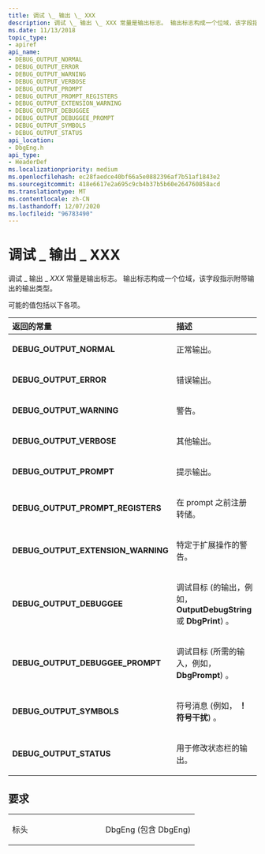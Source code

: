 ```yaml
---
title: 调试 \_ 输出 \_ XXX
description: 调试 \_ 输出 \_ XXX 常量是输出标志。 输出标志构成一个位域，该字段指示附带输出的输出类型。
ms.date: 11/13/2018
topic_type:
- apiref
api_name:
- DEBUG_OUTPUT_NORMAL
- DEBUG_OUTPUT_ERROR
- DEBUG_OUTPUT_WARNING
- DEBUG_OUTPUT_VERBOSE
- DEBUG_OUTPUT_PROMPT
- DEBUG_OUTPUT_PROMPT_REGISTERS
- DEBUG_OUTPUT_EXTENSION_WARNING
- DEBUG_OUTPUT_DEBUGGEE
- DEBUG_OUTPUT_DEBUGGEE_PROMPT
- DEBUG_OUTPUT_SYMBOLS
- DEBUG_OUTPUT_STATUS
api_location:
- DbgEng.h
api_type:
- HeaderDef
ms.localizationpriority: medium
ms.openlocfilehash: ec28faedce40bf66a5e0882396af7b51af1843e2
ms.sourcegitcommit: 418e6617e2a695c9cb4b37b5b60e264760858acd
ms.translationtype: MT
ms.contentlocale: zh-CN
ms.lasthandoff: 12/07/2020
ms.locfileid: "96783490"
---
```

# <a name="debug_output_xxx"></a>调试 \_ 输出 \_ XXX


调试 \_ 输出 \_ *XXX* 常量是输出标志。 输出标志构成一个位域，该字段指示附带输出的输出类型。

可能的值包括以下各项。

<table>
<colgroup>
<col width="50%" />
<col width="50%" />
</colgroup>
<thead>
<tr class="header">
<th align="left">返回的常量</th>
<th align="left">描述</th>
</tr>
</thead>
<tbody>
<tr class="odd">
<td align="left"><span id="DEBUG_OUTPUT_NORMAL"></span><span id="debug_output_normal"></span>
<strong>DEBUG_OUTPUT_NORMAL</strong></td>
<td align="left"><p>正常输出。</p></td>
</tr>
<tr class="even">
<td align="left"><span id="DEBUG_OUTPUT_ERROR"></span><span id="debug_output_error"></span>
<strong>DEBUG_OUTPUT_ERROR</strong></td>
<td align="left"><p>错误输出。</p></td>
</tr>
<tr class="odd">
<td align="left"><span id="DEBUG_OUTPUT_WARNING"></span><span id="debug_output_warning"></span>
<strong>DEBUG_OUTPUT_WARNING</strong></td>
<td align="left"><p>警告。</p></td>
</tr>
<tr class="even">
<td align="left"><span id="DEBUG_OUTPUT_VERBOSE"></span><span id="debug_output_verbose"></span>
<strong>DEBUG_OUTPUT_VERBOSE</strong></td>
<td align="left"><p>其他输出。</p></td>
</tr>
<tr class="odd">
<td align="left"><span id="DEBUG_OUTPUT_PROMPT"></span><span id="debug_output_prompt"></span>
<strong>DEBUG_OUTPUT_PROMPT</strong></td>
<td align="left"><p>提示输出。</p></td>
</tr>
<tr class="even">
<td align="left"><span id="DEBUG_OUTPUT_PROMPT_REGISTERS"></span><span id="debug_output_prompt_registers"></span>
<strong>DEBUG_OUTPUT_PROMPT_REGISTERS</strong></td>
<td align="left"><p>在 prompt 之前注册转储。</p></td>
</tr>
<tr class="odd">
<td align="left"><span id="DEBUG_OUTPUT_EXTENSION_WARNING"></span><span id="debug_output_extension_warning"></span>
<strong>DEBUG_OUTPUT_EXTENSION_WARNING</strong></td>
<td align="left"><p>特定于扩展操作的警告。</p></td>
</tr>
<tr class="even">
<td align="left"><span id="DEBUG_OUTPUT_DEBUGGEE"></span><span id="debug_output_debuggee"></span>
<strong>DEBUG_OUTPUT_DEBUGGEE</strong></td>
<td align="left"><p>调试目标 (的输出，例如， <strong>OutputDebugString</strong> 或 <strong>DbgPrint</strong>) 。</p></td>
</tr>
<tr class="odd">
<td align="left"><span id="DEBUG_OUTPUT_DEBUGGEE_PROMPT"></span><span id="debug_output_debuggee_prompt"></span>
<strong>DEBUG_OUTPUT_DEBUGGEE_PROMPT</strong></td>
<td align="left"><p>调试目标 (所需的输入，例如， <strong>DbgPrompt</strong>) 。</p></td>
</tr>
<tr class="even">
<td align="left"><span id="DEBUG_OUTPUT_SYMBOLS"></span><span id="debug_output_symbols"></span>
<strong>DEBUG_OUTPUT_SYMBOLS</strong></td>
<td align="left"><p>符号消息 (例如， <strong>！符号干扰</strong>) 。</p></td>
</tr>
<tr class="odd">
<td align="left"><span id="DEBUG_OUTPUT_STATUS "></span><span id="debug_output_status"></span>
<strong>DEBUG_OUTPUT_STATUS </strong></td>
<td align="left"><p>用于修改状态栏的输出。</p></td>
</tr>
</tbody>
</table>

<a name="requirements"></a>要求
------------

<table>
<colgroup>
<col width="50%" />
<col width="50%" />
</colgroup>
<tbody>
<tr class="odd">
<td align="left"><p>标头</p></td>
<td align="left">DbgEng (包含 DbgEng) </td>
</tr>
</tbody>
</table>

 

 





